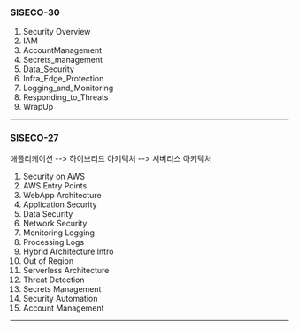 ### SISECO-30

1. Security Overview
2. IAM
3. AccountManagement
4. Secrets_management
5. Data_Security
6. Infra_Edge_Protection
7. Logging_and_Monitoring
8. Responding_to_Threats
9. WrapUp

---

### SISECO-27

애플리케이션 --> 하이브리드 아키텍처 --> 서버리스 아키텍처

1. Security on AWS
2. AWS Entry Points
3. WebApp Architecture
4. Application Security
5. Data Security
6. Network Security
7. Monitoring Logging
8. Processing Logs
9. Hybrid Architecture Intro
10. Out of Region
11. Serverless Architecture
12. Threat Detection
13. Secrets Management
14. Security Automation
15. Account Management

---
